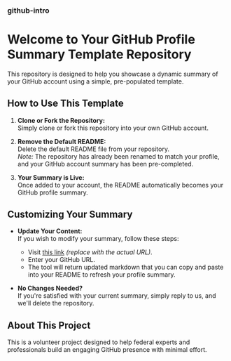 ### github-intro

# Welcome to Your GitHub Profile Summary Template Repository

This repository is designed to help you showcase a dynamic summary of your GitHub account using a simple, pre-populated template.

## How to Use This Template

1. **Clone or Fork the Repository:**  
   Simply clone or fork this repository into your own GitHub account.

2. **Remove the Default README:**  
   Delete the default README file from your repository.  
   *Note:* The repository has already been renamed to match your profile, and your GitHub account summary has been pre-completed.

3. **Your Summary is Live:**  
   Once added to your account, the README automatically becomes your GitHub profile summary.

## Customizing Your Summary

- **Update Your Content:**  
  If you wish to modify your summary, follow these steps:
  - Visit [this link](https://example.com) *(replace with the actual URL)*.
  - Enter your GitHub URL.
  - The tool will return updated markdown that you can copy and paste into your README to refresh your profile summary.

- **No Changes Needed?**  
  If you're satisfied with your current summary, simply reply to us, and we'll delete the repository.

## About This Project

This is a volunteer project designed to help federal experts and professionals build an engaging GitHub presence with minimal effort.
